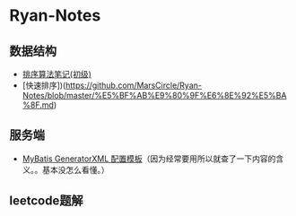 # Ryan-Notes

## 数据结构
- [排序算法笔记(初级)]( https://github.com/MarsCircle/Ryan-Notes/blob/master/%E6%8E%92%E5%BA%8F%E7%AE%97%E6%B3%95.md)
- [快速排序])(https://github.com/MarsCircle/Ryan-Notes/blob/master/%E5%BF%AB%E9%80%9F%E6%8E%92%E5%BA%8F.md)
## 服务端
- [MyBatis GeneratorXML 配置模板](https://github.com/MarsCircle/Ryan-Notes/blob/master/MyBatis%20GeneratorXML%20%E9%85%8D%E7%BD%AE%E6%A8%A1%E6%9D%BF.md)（因为经常要用所以就查了一下内容的含义。。基本没怎么看懂。）

## leetcode题解

